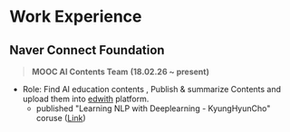 # Work Experience

## Naver Connect Foundation

> **MOOC AI Contents Team** **\(18.02.26 ~ present\)**

* Role: Find AI education contents , Publish & summarize Contents and upload them into [edwith](https://www.edwith.org/) platform.
  * published "Learning NLP with Deeplearning - KyungHyunCho" coruse \([Link](https://www.edwith.org/deepnlp)\)



